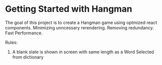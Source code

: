 # Getting Started with Hangman
The goal of this project is to create a Hangman game using optmized react components.
Minimizing unncessary rerendering. 
Removing redundancy. 
Fast Performance.

Rules:

1. A blank slate is shown in screen with same length as a Word Selected from dictionary

